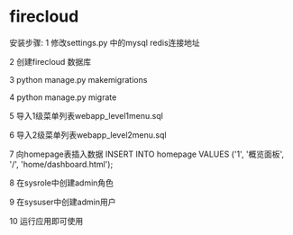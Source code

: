 # firecloud

安装步骤: 
1 修改settings.py 中的mysql redis连接地址

2 创建firecloud 数据库

3 python manage.py makemigrations

4 python manage.py migrate

5 导入1级菜单列表webapp_level1menu.sql

6 导入2级菜单列表webapp_level2menu.sql

7 向homepage表插入数据 INSERT INTO homepage VALUES ('1', '概览面板', '/', 'home/dashboard.html');

8 在sysrole中创建admin角色

9 在sysuser中创建admin用户

10 运行应用即可使用
